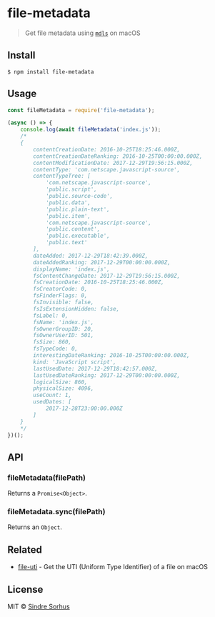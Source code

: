 # file-metadata

> Get file metadata using [`mdls`](https://developer.apple.com/legacy/library/documentation/Darwin/Reference/ManPages/man1/mdls.1.html) on macOS


## Install

```
$ npm install file-metadata
```


## Usage

```js
const fileMetadata = require('file-metadata');

(async () => {
	console.log(await fileMetadata('index.js'));
	/*
	{
		contentCreationDate: 2016-10-25T18:25:46.000Z,
		contentCreationDateRanking: 2016-10-25T00:00:00.000Z,
		contentModificationDate: 2017-12-29T19:56:15.000Z,
		contentType: 'com.netscape.javascript-source',
		contentTypeTree: [
			'com.netscape.javascript-source',
			'public.script',
			'public.source-code',
			'public.data',
			'public.plain-text',
			'public.item',
			'com.netscape.javascript-source',
			'public.content',
			'public.executable',
			'public.text'
		],
		dateAdded: 2017-12-29T18:42:39.000Z,
		dateAddedRanking: 2017-12-29T00:00:00.000Z,
		displayName: 'index.js',
		fsContentChangeDate: 2017-12-29T19:56:15.000Z,
		fsCreationDate: 2016-10-25T18:25:46.000Z,
		fsCreatorCode: 0,
		fsFinderFlags: 0,
		fsInvisible: false,
		fsIsExtensionHidden: false,
		fsLabel: 0,
		fsName: 'index.js',
		fsOwnerGroupID: 20,
		fsOwnerUserID: 501,
		fsSize: 860,
		fsTypeCode: 0,
		interestingDateRanking: 2016-10-25T00:00:00.000Z,
		kind: 'JavaScript script',
		lastUsedDate: 2017-12-29T18:42:57.000Z,
		lastUsedDateRanking: 2017-12-29T00:00:00.000Z,
		logicalSize: 860,
		physicalSize: 4096,
		useCount: 1,
		usedDates: [
			2017-12-28T23:00:00.000Z
		]
	}
	*/
})();
```


## API

### fileMetadata(filePath)

Returns a `Promise<Object>`.

### fileMetadata.sync(filePath)

Returns an `Object`.


## Related

- [file-uti](https://github.com/sindresorhus/file-uti) - Get the UTI (Uniform Type Identifier) of a file on macOS


## License

MIT © [Sindre Sorhus](https://sindresorhus.com)
